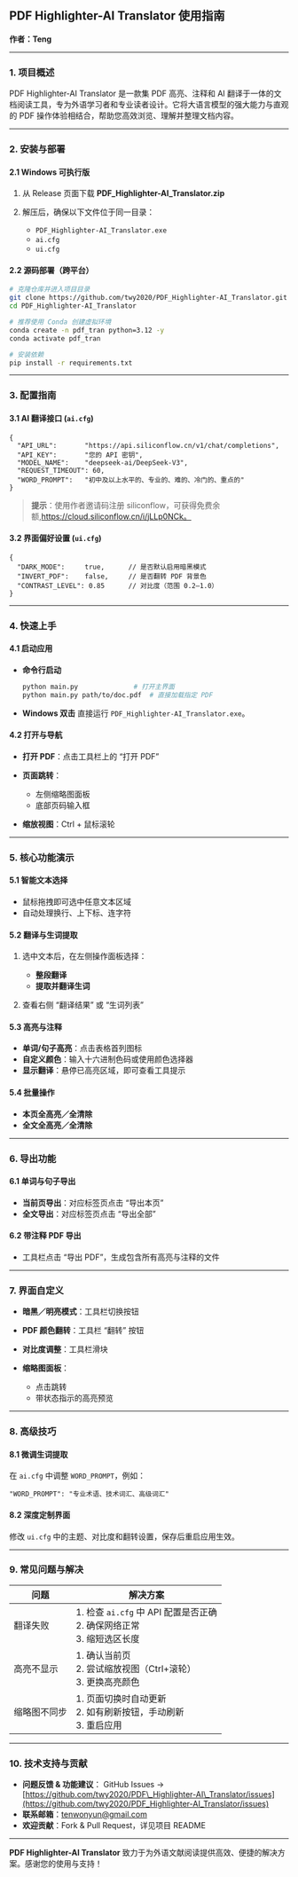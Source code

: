 ## PDF Highlighter-AI Translator 使用指南

**作者：Teng**

---

### 1. 项目概述

PDF Highlighter-AI Translator 是一款集 PDF 高亮、注释和 AI 翻译于一体的文档阅读工具，专为外语学习者和专业读者设计。它将大语言模型的强大能力与直观的 PDF 操作体验相结合，帮助您高效浏览、理解并整理文档内容。

---

### 2. 安装与部署

#### 2.1 Windows 可执行版

1. 从 Release 页面下载 **PDF\_Highlighter-AI\_Translator.zip**
2. 解压后，确保以下文件位于同一目录：

   * `PDF_Highlighter-AI_Translator.exe`
   * `ai.cfg`
   * `ui.cfg`

#### 2.2 源码部署（跨平台）

```bash
# 克隆仓库并进入项目目录
git clone https://github.com/twy2020/PDF_Highlighter-AI_Translator.git
cd PDF_Highlighter-AI_Translator

# 推荐使用 Conda 创建虚拟环境
conda create -n pdf_tran python=3.12 -y
conda activate pdf_tran

# 安装依赖
pip install -r requirements.txt
```

---

### 3. 配置指南

#### 3.1 AI 翻译接口 (`ai.cfg`)

```jsonc
{
  "API_URL":       "https://api.siliconflow.cn/v1/chat/completions",
  "API_KEY":       "您的 API 密钥",
  "MODEL_NAME":    "deepseek-ai/DeepSeek-V3",
  "REQUEST_TIMEOUT": 60,
  "WORD_PROMPT":   "初中及以上水平的、专业的、难的、冷门的、重点的"
}
```

> **提示**：使用作者邀请码注册 siliconflow，可获得免费余额,https://cloud.siliconflow.cn/i/jLLp0NCk。

#### 3.2 界面偏好设置 (`ui.cfg`)

```jsonc
{
  "DARK_MODE":     true,      // 是否默认启用暗黑模式
  "INVERT_PDF":    false,     // 是否翻转 PDF 背景色
  "CONTRAST_LEVEL": 0.85      // 对比度（范围 0.2–1.0）
}
```

---

### 4. 快速上手

#### 4.1 启动应用

* **命令行启动**

  ```bash
  python main.py              # 打开主界面
  python main.py path/to/doc.pdf  # 直接加载指定 PDF
  ```
* **Windows 双击**
  直接运行 `PDF_Highlighter-AI_Translator.exe`。

#### 4.2 打开与导航

* **打开 PDF**：点击工具栏上的 “打开 PDF”
* **页面跳转**：

  * 左侧缩略图面板
  * 底部页码输入框
* **缩放视图**：Ctrl + 鼠标滚轮

---

### 5. 核心功能演示

#### 5.1 智能文本选择

* 鼠标拖拽即可选中任意文本区域
* 自动处理换行、上下标、连字符

#### 5.2 翻译与生词提取

1. 选中文本后，在左侧操作面板选择：

   * **整段翻译**
   * **提取并翻译生词**
2. 查看右侧 “翻译结果” 或 “生词列表”

#### 5.3 高亮与注释

* **单词/句子高亮**：点击表格首列图标
* **自定义颜色**：输入十六进制色码或使用颜色选择器
* **显示翻译**：悬停已高亮区域，即可查看工具提示

#### 5.4 批量操作

* **本页全高亮／全清除**
* **全文全高亮／全清除**

---

### 6. 导出功能

#### 6.1 单词与句子导出

* **当前页导出**：对应标签页点击 “导出本页”
* **全文导出**：对应标签页点击 “导出全部”

#### 6.2 带注释 PDF 导出

* 工具栏点击 “导出 PDF”，生成包含所有高亮与注释的文件

---

### 7. 界面自定义

* **暗黑／明亮模式**：工具栏切换按钮
* **PDF 颜色翻转**：工具栏 “翻转” 按钮
* **对比度调整**：工具栏滑块
* **缩略图面板**：

  * 点击跳转
  * 带状态指示的高亮预览

---

### 8. 高级技巧

#### 8.1 微调生词提取

在 `ai.cfg` 中调整 `WORD_PROMPT`，例如：

```jsonc
"WORD_PROMPT": "专业术语、技术词汇、高级词汇"
```

#### 8.2 深度定制界面

修改 `ui.cfg` 中的主题、对比度和翻转设置，保存后重启应用生效。

---

### 9. 常见问题与解决

| 问题     | 解决方案                                                  |
| ------ | ----------------------------------------------------- |
| 翻译失败   | 1. 检查 `ai.cfg` 中 API 配置是否正确<br>2. 确保网络正常<br>3. 缩短选区长度 |
| 高亮不显示  | 1. 确认当前页<br>2. 尝试缩放视图（Ctrl+滚轮）<br>3. 更换高亮颜色           |
| 缩略图不同步 | 1. 页面切换时自动更新<br>2. 如有刷新按钮，手动刷新<br>3. 重启应用             |

---

### 10. 技术支持与贡献

* **问题反馈 & 功能建议**：
  GitHub Issues → [https://github.com/twy2020/PDF\_Highlighter-AI\_Translator/issues](https://github.com/twy2020/PDF_Highlighter-AI_Translator/issues)
* **联系邮箱**：[tenwonyun@gmail.com](mailto:tenwonyun@gmail.com)
* **欢迎贡献**：Fork & Pull Request，详见项目 README

---

**PDF Highlighter-AI Translator** 致力于为外语文献阅读提供高效、便捷的解决方案。感谢您的使用与支持！
